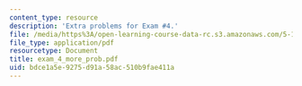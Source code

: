 ```yaml
---
content_type: resource
description: 'Extra problems for Exam #4.'
file: /media/https%3A/open-learning-course-data-rc.s3.amazonaws.com/5-13-organic-chemistry-ii-fall-2006/bdce1a5e9275d91a58ac510b9fae411a_exam_4_more_prob.pdf
file_type: application/pdf
resourcetype: Document
title: exam_4_more_prob.pdf
uid: bdce1a5e-9275-d91a-58ac-510b9fae411a
---
```

